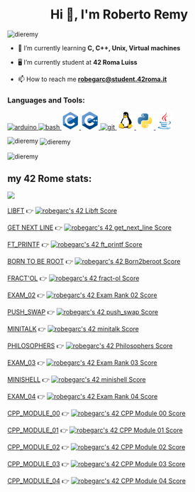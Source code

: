 <h1 align="center">Hi 👋, I'm Roberto Remy</h1>

<p align="left"> <img src="https://komarev.com/ghpvc/?username=dieremy&label=Profile%20views&color=ff00a2&style=plastic" alt="dieremy" /> </p>

- 🔭 I’m currently learning **C, C++, Unix, Virtual machines**

- 🖥 I’m currently student at **42 Roma Luiss**

- 📫 How to reach me **robegarc@student.42roma.it**

<h3 align="left">Languages and Tools:</h3>
<p align="left"> <a href="https://www.arduino.cc/" target="_blank" rel="noreferrer"> <img src="https://cdn.worldvectorlogo.com/logos/arduino-1.svg" alt="arduino" width="40" height="40"/> </a> <a href="https://www.gnu.org/software/bash/" target="_blank" rel="noreferrer"> <img src="https://www.vectorlogo.zone/logos/gnu_bash/gnu_bash-icon.svg" alt="bash" width="40" height="40"/> </a> <a href="https://www.cprogramming.com/" target="_blank" rel="noreferrer"> <img src="https://raw.githubusercontent.com/devicons/devicon/master/icons/c/c-original.svg" alt="c" width="40" height="40"/> </a> <a href="https://www.w3schools.com/cpp/" target="_blank" rel="noreferrer"> <img src="https://raw.githubusercontent.com/devicons/devicon/master/icons/cplusplus/cplusplus-original.svg" alt="cplusplus" width="40" height="40"/> </a> <a href="https://git-scm.com/" target="_blank" rel="noreferrer"> <img src="https://www.vectorlogo.zone/logos/git-scm/git-scm-icon.svg" alt="git" width="40" height="40"/> </a> <a href="https://www.linux.org/" target="_blank" rel="noreferrer"> <img src="https://raw.githubusercontent.com/devicons/devicon/master/icons/linux/linux-original.svg" alt="linux" width="40" height="40"/> </a> <a href="https://www.python.org" target="_blank" rel="noreferrer"> <img src="https://raw.githubusercontent.com/devicons/devicon/master/icons/python/python-original.svg" alt="python" width="40" height="40"/> </a> <a href="https://www.java.com" target="_blank" rel="noreferrer"> <img src="https://raw.githubusercontent.com/devicons/devicon/master/icons/java/java-original.svg" alt="java" width="40" height="40"/> </a> </p>

<p><img align="left" src="https://github-readme-stats.vercel.app/api/top-langs?username=dieremy&show_icons=true&title_color=f00000&text_color=ffffff&bg_color=000000&hide_border=true&locale=en&layout=compact" alt="dieremy" /></p>

<p>&nbsp;<img align="center" src="https://github-readme-stats.vercel.app/api?username=dieremy&show_icons=true&title_color=f00000&text_color=ffffff&bg_color=000000&hide_border=true&locale=en" alt="dieremy" /></p>

<p><img align="center" src="https://github-readme-streak-stats.herokuapp.com/?user=dieremy&theme=highcontrast" alt="dieremy" /></p>


<h2 align="left">my 42 Rome stats:</h2><a ref = "https://github.com/JaeSeoKim/badge42"><img src="https://badge42.vercel.app/api/v2/cleugyh5u00060gmnpktv5h5n/stats?cursusId=21&coalitionId=124">

<a href="https://github.com/dieremy/Libft_42">LIBFT</a> 👉 <a href="https://github.com/JaeSeoKim/badge42"><img src="https://badge42.vercel.app/api/v2/cleugyh5u00060gmnpktv5h5n/project/2942271" alt="robegarc's 42 Libft Score" /></a>

<a href="https://github.com/dieremy/GetNextLine">GET NEXT LINE</a> 👉 <a href="https://github.com/JaeSeoKim/badge42"><img src="https://badge42.vercel.app/api/v2/cleugyh5u00060gmnpktv5h5n/project/2951517" alt="robegarc's 42 get_next_line Score" /></a>

<a href="https://github.com/dieremy/ft_printf">FT_PRINTF</a> 👉 <a href="https://github.com/JaeSeoKim/badge42"><img src="https://badge42.vercel.app/api/v2/cleugyh5u00060gmnpktv5h5n/project/2956566" alt="robegarc's 42 ft_printf Score" /></a>

<a href="https://github.com/dieremy/B2BR">BORN TO BE ROOT</a> 👉 <a href="https://github.com/JaeSeoKim/badge42"><img src="https://badge42.vercel.app/api/v2/cleugyh5u00060gmnpktv5h5n/project/2966568" alt="robegarc's 42 Born2beroot Score" /></a>

<a href="https://github.com/dieremy/Fract-ol">FRACT'OL</a> 👉 <a href="https://github.com/JaeSeoKim/badge42"><img src="https://badge42.vercel.app/api/v2/cleugyh5u00060gmnpktv5h5n/project/2992794" alt="robegarc's 42 fract-ol Score" /></a>

<a href="https://github.com/dieremy/42_Exam_02">EXAM_02</a> 👉 <a href="https://github.com/JaeSeoKim/badge42"><img src="https://badge42.vercel.app/api/v2/cleugyh5u00060gmnpktv5h5n/project/3014758" alt="robegarc's 42 Exam Rank 02 Score" /></a>

<a href="https://github.com/dieremy/push_swap_quick_sort">PUSH_SWAP</a> 👉 <a href="https://github.com/JaeSeoKim/badge42"><img src="https://badge42.vercel.app/api/v2/cleugyh5u00060gmnpktv5h5n/project/3023781" alt="robegarc's 42 push_swap Score" /></a>

<a href="https://github.com/dieremy/Minitalk">MINITALK</a> 👉 <a href="https://github.com/JaeSeoKim/badge42"><img src="https://badge42.vercel.app/api/v2/cleugyh5u00060gmnpktv5h5n/project/3024781" alt="robegarc's 42 minitalk Score" /></a>

<a href="https://github.com/dieremy/Philosophers">PHILOSOPHERS</a> 👉 <a href="https://github.com/JaeSeoKim/badge42"><img src="https://badge42.vercel.app/api/v2/cleugyh5u00060gmnpktv5h5n/project/3046724" alt="robegarc's 42 Philosophers Score" /></a>
  
<a href="https://github.com/dieremy/42_exam_03">EXAM_03</a> 👉 <a href="https://github.com/JaeSeoKim/badge42"><img src="https://badge42.vercel.app/api/v2/cleugyh5u00060gmnpktv5h5n/project/3059334" alt="robegarc's 42 Exam Rank 03 Score" /></a>

<a href="https://github.com/dieremy/minishell">MINISHELL</a> 👉 <a href="https://github.com/JaeSeoKim/badge42"><img src="https://badge42.vercel.app/api/v2/cleugyh5u00060gmnpktv5h5n/project/3047347" alt="robegarc's 42 minishell Score" /></a>
  
<a href="https://github.com/dieremy/42_exam_04">EXAM_04</a> 👉 <a href="https://github.com/JaeSeoKim/badge42"><img src="https://badge42.vercel.app/api/v2/cleugyh5u00060gmnpktv5h5n/project/3109274" alt="robegarc's 42 Exam Rank 04 Score" /></a>

<a href="https://github.com/dieremy/Cpp_module/tree/main/cpp_module_00">CPP_MODULE_00</a> 👉 <a href="https://github.com/JaeSeoKim/badge42"><img src="https://badge42.vercel.app/api/v2/cleugyh5u00060gmnpktv5h5n/project/3110721" alt="robegarc's 42 CPP Module 00 Score" /></a>
  
<a href="https://github.com/dieremy/Cpp_module/tree/main/cpp_module_01">CPP_MODULE_01</a> 👉 <a href="https://github.com/JaeSeoKim/badge42"><img src="https://badge42.vercel.app/api/v2/cleugyh5u00060gmnpktv5h5n/project/3112006" alt="robegarc's 42 CPP Module 01 Score" /></a>

<a href="https://github.com/dieremy/Cpp_module/tree/main/cpp_module_02">CPP_MODULE_02</a> 👉 <a href="https://github.com/JaeSeoKim/badge42"><img src="https://badge42.vercel.app/api/v2/cleugyh5u00060gmnpktv5h5n/project/3153357" alt="robegarc's 42 CPP Module 02 Score" /></a>

<a href="https://github.com/dieremy/Cpp_module/tree/main/cpp_module_03">CPP_MODULE_03</a> 👉 <a href="https://github.com/JaeSeoKim/badge42"><img src="https://badge42.vercel.app/api/v2/cleugyh5u00060gmnpktv5h5n/project/3153506" alt="robegarc's 42 CPP Module 03 Score" /></a>

<a href="https://github.com/dieremy/Cpp_module/tree/main/cpp_module_04">CPP_MODULE_04</a> 👉 <a href="https://github.com/JaeSeoKim/badge42"><img src="https://badge42.vercel.app/api/v2/cleugyh5u00060gmnpktv5h5n/project/3154473" alt="robegarc's 42 CPP Module 04 Score" /></a>
